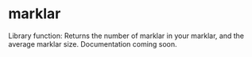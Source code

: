 # marklar

Library function: Returns the number of marklar in your marklar, and the average marklar size. Documentation coming soon.
